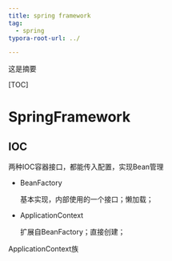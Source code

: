 ```yaml
---
title: spring framework
tag:
  - spring
typora-root-url: ../

---
```


这是摘要

<!--more-->

[TOC]

# SpringFramework

## IOC

两种IOC容器接口，都能传入配置，实现Bean管理

* BeanFactory

  基本实现，内部使用的一个接口；懒加载；

* ApplicationContext

  扩展自BeanFactory；直接创建；

ApplicationContext族

